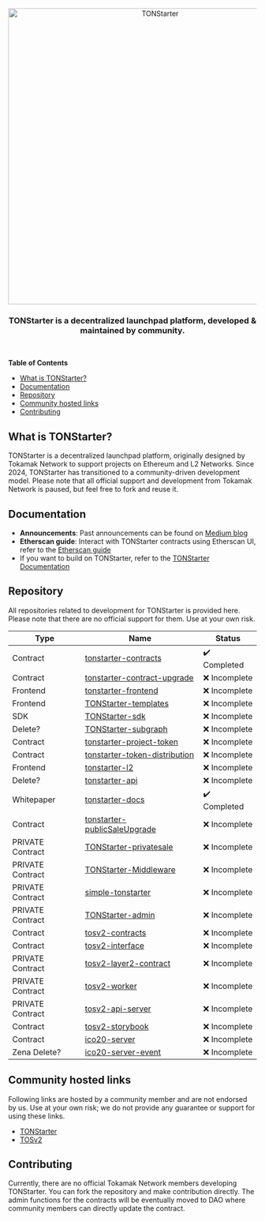 <div align="center">
  <br />
  <br />
  <a href="https://tonstarter.tokamak.network"><img alt="TONStarter" src="https://tonstarter.tokamak.network/static/media/fld_bi_gray.bec69ff3.svg" width=600></a>
  <br />
  <h3>TONStarter is a decentralized launchpad platform, developed & maintained by community.</h3>
  <br />
</div>

**Table of Contents**
- [What is TONStarter?](#what-is-tonstarter)
- [Documentation](#documentation)
- [Repository](#repository)
- [Community hosted links](#community-hosted-links)
- [Contributing](#contributing)

## What is TONStarter?
TONStarter is a decentralized launchpad platform, originally designed by Tokamak Network to support projects on Ethereum and L2 Networks. Since 2024, TONStarter has transitioned to a community-driven development model. Please note that all official support and development from Tokamak Network is paused, but feel free to fork and reuse it.

## Documentation
- **Announcements**: Past announcements can be found on [Medium blog](https://medium.com/tokamak-network/search?q=tonstarter)
- **Etherscan guide**: Interact with TONStarter contracts using Etherscan UI, refer to the [Etherscan guide](./docs/readme.md)
- If you want to build on TONStarter, refer to the [TONStarter Documentation](html.link)

## Repository
All repositories related to development for TONStarter is provided here. Please note that there are no official support for them. Use at your own risk.  

| Type     | Name |Status                        |
|----------|------|-------------------------------|
| Contract |  [tonstarter-contracts](https://github.com/tokamak-network/tonstarter-contracts)|  :heavy_check_mark: Completed
|     Contract    |   [tonstarter-contract-upgrade](https://github.com/tokamak-network/tonstarter-contract-upgrade)         |  :x: Incomplete
|     Frontend    |   [tonstarter-frontend](https://github.com/tokamak-network/tonstarter-frontend)        |  :x: Incomplete
|     Frontend    |   [TONStarter-templates](https://github.com/tokamak-network/TONStarter-templates)         |  :x: Incomplete
|     SDK    |   [TONStarter-sdk](https://github.com/tokamak-network/TONStarter-sdk)          |  :x: Incomplete
|     Delete?    |   [TONStarter-subgraph](https://github.com/tokamak-network/TONStarter-subgraph)         |  :x: Incomplete
|     Contract    |   [tonstarter-project-token](https://github.com/tokamak-network/tonstarter-project-token)         |  :x: Incomplete
|     Contract    |   [tonstarter-token-distribution](https://github.com/tokamak-network/tonstarter-token-distribution)         |  :x: Incomplete
|     Frontend    |   [tonstarter-l2](https://github.com/tokamak-network/tonstarter-l2)         |  :x: Incomplete
|     Delete?    |   [ tonstarter-api](https://github.com/tokamak-network/tonstarter-api)         |  :x: Incomplete
|     Whitepaper    |   [tonstarter-docs](https://github.com/tokamak-network/tonstarter-docs)      |  :heavy_check_mark: Completed 
|     Contract    |   [tonstarter-publicSaleUpgrade](https://github.com/tokamak-network/tonstarter-publicSaleUpgrade)   |  :x: Incomplete
|     PRIVATE Contract    |   [TONStarter-privatesale](https://github.com/tokamak-network/TONStarter-privatesale)         |  :x: Incomplete
|     PRIVATE Contract    |   [TONStarter-Middleware](https://github.com/tokamak-network/TONStarter-Middleware)         |  :x: Incomplete
|     PRIVATE Contract    |   [simple-tonstarter](https://github.com/tokamak-network/simple-tonstarter)       |  :x: Incomplete
|     PRIVATE Contract    |   [TONStarter-admin](https://github.com/tokamak-network/TONStarter-admin)        |  :x: Incomplete
|     Contract    |   [tosv2-contracts](https://github.com/tokamak-network/tosv2-contracts)        |  :x: Incomplete
|     Contract    |   [tosv2-interface](https://github.com/tokamak-network/tosv2-interface)         |  :x: Incomplete
|     PRIVATE Contract    |   [tosv2-layer2-contract](https://github.com/tokamak-network/tosv2-layer2-contract)        |  :x: Incomplete
|     PRIVATE Contract    |   [tosv2-worker](https://github.com/tokamak-network/tosv2-worker)        |  :x: Incomplete
|     PRIVATE Contract    |   [tosv2-api-server](https://github.com/tokamak-network/tosv2-api-server)         |  :x: Incomplete
|     Contract    |   [tosv2-storybook](https://github.com/tokamak-network/tosv2-storybook)      |  :x: Incomplete
|     Contract    |   [ico20-server](https://github.com/tokamak-network/ico20-server)      |  :x: Incomplete
|     Zena Delete?    |   [ico20-server-event](https://github.com/tokamak-network/ico20-server-event)      |  :x: Incomplete


## Community hosted links
Following links are hosted by a community member and are not endorsed by us. Use at your own risk; we do not provide any guarantee or support for using these links.  
- [TONStarter]()
- [TOSv2]()


## Contributing
Currently, there are no official Tokamak Network members developing TONStarter. You can fork the repository and make contribution directly. The admin functions for the contracts will be eventually moved to DAO where community members can directly update the contract.
